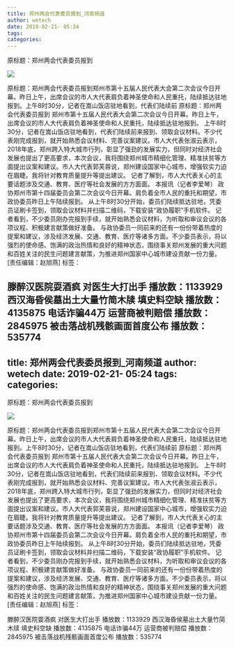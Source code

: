 ```yaml
---
title: 郑州两会代表委员报到_河南频道
author: wetech
date: 2019-02-21- 05:24
tags: 
categories: 
---
```

原标题：郑州两会代表委员报到
<!-- more -->
                
<img align="center" border="0" src="http://p2.ifengimg.com/a/2016/0810/204c433878d5cf9size1_w16_h16.png" />
                
            
原标题：郑州两会代表委员报到郑州市第十五届人民代表大会第二次会议今日开幕。昨日上午，出席会议的市人大代表肩负着神圣使命和人民重托，陆续抵达驻地报到。上午8时30分，记者在嵩山饭店驻地看到，代表们陆续前
原标题：郑州两会代表委员报到
郑州市第十五届人民代表大会第二次会议今日开幕。昨日上午，出席会议的市人大代表肩负着神圣使命和人民重托，陆续抵达驻地报到。
上午8时30分，记者在嵩山饭店驻地看到，代表们陆续前来报到、领取会议材料。不少代表刚完成报到，就开始熟悉会议材料、完善议案建议。市人大代表张淑云表示，2018年底，郑州跨入特大城市行列，彰显了强劲的发展实力，但同时对经济社会发展也提出了更高要求，本次会议，我将围绕郑州城市精细化管理、精准扶贫等方面提出议案和建议。市人大代表郭芙蓉说，郑州建设国家中心城市，增强软实力迫在眉睫。我将针对教育质量提升等提出建议。
记者了解到，市人大代表关心的主要话题涉及交通、教育、医疗等社会发展的方方面面。
本报讯（记者李爱琴） 政协郑州市第十四届委员会第二次会议今日开幕。肩负着全市人民的重托和期望，市政协委员昨日上午陆续报到。
从上午8时30分开始，委员们陆续抵达驻地，凭委员证刷卡签到，领取会议材料并扫描二维码，下载安装“政协履职”手机软件。
记者看到，不少委员刚办完报到手续，就开始熟悉会议材料，为听取和审议会议的各项议程、积极建言献策做好准备。
与政协委员一同前来的还有一份份带着热度的提案和建议，涉及经济发展、交通、教育、医疗等诸多方面。不少委员表示，将以强烈的使命感、饱满的政治热情和良好的精神状态，围绕事关郑州发展的重大问题和百姓关注的民生问题建言献策，为推进郑州国家中心城市建设贡献一份力量。
[责任编辑：赵旭燕]
标签：
 
             
滕醉汉医院耍酒疯 对医生大打出手
播放数：1133929
西汉海昏侯墓出土大量竹简木牍 填史料空缺
播放数：4135875
电话诈骗44万 运营商被判赔偿
播放数：2845975
被击落战机残骸画面首度公布
播放数：535774
---
title: 郑州两会代表委员报到_河南频道
author: wetech
date: 2019-02-21- 05:24
tags: 
categories: 
---
原标题：郑州两会代表委员报到
<!-- more -->
                
<img align="center" border="0" src="http://p2.ifengimg.com/a/2016/0810/204c433878d5cf9size1_w16_h16.png" />
                
            
原标题：郑州两会代表委员报到郑州市第十五届人民代表大会第二次会议今日开幕。昨日上午，出席会议的市人大代表肩负着神圣使命和人民重托，陆续抵达驻地报到。上午8时30分，记者在嵩山饭店驻地看到，代表们陆续前
原标题：郑州两会代表委员报到
郑州市第十五届人民代表大会第二次会议今日开幕。昨日上午，出席会议的市人大代表肩负着神圣使命和人民重托，陆续抵达驻地报到。
上午8时30分，记者在嵩山饭店驻地看到，代表们陆续前来报到、领取会议材料。不少代表刚完成报到，就开始熟悉会议材料、完善议案建议。市人大代表张淑云表示，2018年底，郑州跨入特大城市行列，彰显了强劲的发展实力，但同时对经济社会发展也提出了更高要求，本次会议，我将围绕郑州城市精细化管理、精准扶贫等方面提出议案和建议。市人大代表郭芙蓉说，郑州建设国家中心城市，增强软实力迫在眉睫。我将针对教育质量提升等提出建议。
记者了解到，市人大代表关心的主要话题涉及交通、教育、医疗等社会发展的方方面面。
本报讯（记者李爱琴） 政协郑州市第十四届委员会第二次会议今日开幕。肩负着全市人民的重托和期望，市政协委员昨日上午陆续报到。
从上午8时30分开始，委员们陆续抵达驻地，凭委员证刷卡签到，领取会议材料并扫描二维码，下载安装“政协履职”手机软件。
记者看到，不少委员刚办完报到手续，就开始熟悉会议材料，为听取和审议会议的各项议程、积极建言献策做好准备。
与政协委员一同前来的还有一份份带着热度的提案和建议，涉及经济发展、交通、教育、医疗等诸多方面。不少委员表示，将以强烈的使命感、饱满的政治热情和良好的精神状态，围绕事关郑州发展的重大问题和百姓关注的民生问题建言献策，为推进郑州国家中心城市建设贡献一份力量。
[责任编辑：赵旭燕]
标签：
 
             
滕醉汉医院耍酒疯 对医生大打出手
播放数：1133929
西汉海昏侯墓出土大量竹简木牍 填史料空缺
播放数：4135875
电话诈骗44万 运营商被判赔偿
播放数：2845975
被击落战机残骸画面首度公布
播放数：535774
